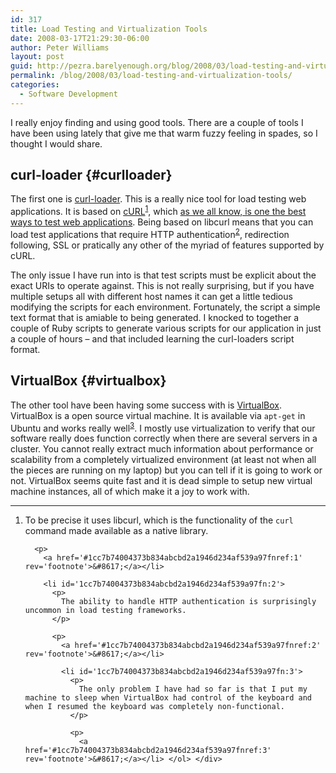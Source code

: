 ```yaml
---
id: 317
title: Load Testing and Virtualization Tools
date: 2008-03-17T21:29:30-06:00
author: Peter Williams
layout: post
guid: http://pezra.barelyenough.org/blog/2008/03/load-testing-and-virtualization-tools/
permalink: /blog/2008/03/load-testing-and-virtualization-tools/
categories:
  - Software Development
---
```

I really enjoy finding and using good tools. There are a couple of tools I have been using lately that give me that warm fuzzy feeling in spades, so I thought I would share.

## curl-loader {#curlloader}

The first one is [curl-loader](http://curl-loader.sourceforge.net/). This is a really nice tool for load testing web applications. It is based on [cURL](http://curl.haxx.se/)<sup id='1cc7b74004373b834abcbd2a1946d234af539a97fnref:1'><a href='#1cc7b74004373b834abcbd2a1946d234af539a97fn:1' rel='footnote'>1</a></sup>, which [as we all know, is one the best ways to test web applications](http://www.tbray.org/ongoing/When/200x/2005/09/21/Atom-Protocol). Being based on libcurl means that you can load test applications that require HTTP authentication<sup id='1cc7b74004373b834abcbd2a1946d234af539a97fnref:2'><a href='#1cc7b74004373b834abcbd2a1946d234af539a97fn:2' rel='footnote'>2</a></sup>, redirection following, SSL or pratically any other of the myriad of features supported by cURL.

The only issue I have run into is that test scripts must be explicit about the exact URIs to operate against. This is not really surprising, but if you have multiple setups all with different host names it can get a little tedious modifying the scripts for each environment. Fortunately, the script a simple text format that is amiable to being generated. I knocked to together a couple of Ruby scripts to generate various scripts for our application in just a couple of hours &#8211; and that included learning the curl-loaders script format.

## VirtualBox {#virtualbox}

The other tool have been having some success with is [VirtualBox](http://www.virtualbox.org/). VirtualBox is a open source virtual machine. It is available via `apt-get` in Ubuntu and works really well<sup id='1cc7b74004373b834abcbd2a1946d234af539a97fnref:3'><a href='#1cc7b74004373b834abcbd2a1946d234af539a97fn:3' rel='footnote'>3</a></sup>. I mostly use virtualization to verify that our software really does function correctly when there are several servers in a cluster. You cannot really extract much information about performance or scalability from a completely virtualized environment (at least not when all the pieces are running on my laptop) but you can tell if it is going to work or not. VirtualBox seems quite fast and it is dead simple to setup new virtual machine instances, all of which make it a joy to work with.

<div class='footnotes'>
  <hr />
  
  <ol>
    <li id='1cc7b74004373b834abcbd2a1946d234af539a97fn:1'>
      <p>
        To be precise it uses libcurl, which is the functionality of the <code>curl</code> command made available as a native library.
      </p>
      
      <p>
        <a href='#1cc7b74004373b834abcbd2a1946d234af539a97fnref:1' rev='footnote'>&#8617;</a></li> 
        
        <li id='1cc7b74004373b834abcbd2a1946d234af539a97fn:2'>
          <p>
            The ability to handle HTTP authentication is surprisingly uncommon in load testing frameworks.
          </p>
          
          <p>
            <a href='#1cc7b74004373b834abcbd2a1946d234af539a97fnref:2' rev='footnote'>&#8617;</a></li> 
            
            <li id='1cc7b74004373b834abcbd2a1946d234af539a97fn:3'>
              <p>
                The only problem I have had so far is that I put my machine to sleep when VirtualBox had control of the keyboard and when I resumed the keyboard was completely non-functional.
              </p>
              
              <p>
                <a href='#1cc7b74004373b834abcbd2a1946d234af539a97fnref:3' rev='footnote'>&#8617;</a></li> </ol> </div>